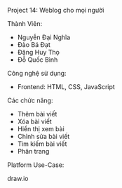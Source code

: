 Project 14: Weblog cho mọi người

Thành Viên: 
- Nguyễn Đại Nghĩa
- Đào Bá Đạt
- Đặng Huy Thọ
- Đỗ Quốc Bình

Công nghệ sử dụng:
  - Frontend: HTML, CSS, JavaScript

 Các chức năng:
 - Thêm bài viết
 - Xóa bài viết
 - Hiển thị xem bài
 - Chỉnh sửa bài viết
 - Tìm kiếm bài viết
 - Phân trang

Platform Use-Case:

draw.io

